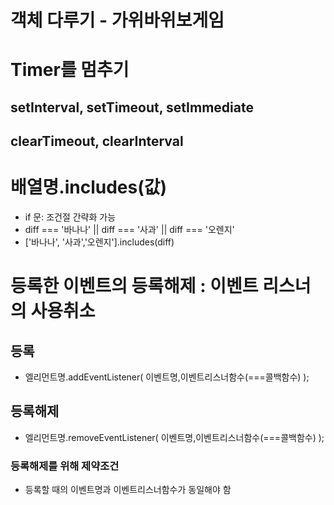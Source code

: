 # 객체 다루기 - 가위바위보게임

# Timer를 멈추기
## setInterval, setTimeout, setImmediate
## clearTimeout, clearInterval

# 배열명.includes(값)
- if 문: 조건절 간략화 가능
- diff === '바나나' || diff === '사과' || diff === '오렌지'
- ['바나나', '사과','오렌지'].includes(diff)

# 등록한 이벤트의 등록해제 : 이벤트 리스너의 사용취소
## 등록 
- 엘리먼트명.addEventListener(
     이벤트명,이벤트리스너함수(===콜백함수)
  );
## 등록해제
- 엘리먼트명.removeEventListener(
      이벤트명,이벤트리스너함수(===콜백함수)
  );
### 등록해제를 위해 제약조건
- 등록할 때의 이벤트명과 이벤트리스너함수가 동일해야 함